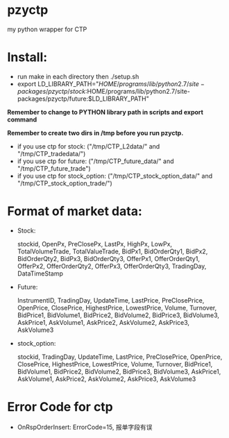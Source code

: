 pzyctp
======

my python wrapper for CTP

Install:
========
* run make in each directory then ./setup.sh
* export LD_LIBRARY_PATH="$HOME/programs/lib/python2.7/site-packages/pzyctp/stock:$HOME/programs/lib/python2.7/site-packages/pzyctp/future:$LD_LIBRARY_PATH"

**Remember to change to PYTHON library path in scripts and export command**

**Remember to create two dirs in /tmp before you run pzyctp.**
* if you use ctp for stock: ("/tmp/CTP_L2data/" and "/tmp/CTP_tradedata/")
* if you use ctp for future: ("/tmp/CTP_future_data/" and "/tmp/CTP_future_trade")
* if you use ctp for stock_option: ("/tmp/CTP_stock_option_data/" and "/tmp/CTP_stock_option_trade/")


Format of market data:
=============================
* Stock:  
	
	stockid, OpenPx, PreClosePx, LastPx, HighPx, LowPx, TotalVolumeTrade, TotalValueTrade, BidPx1, BidOrderQty1, BidPx2, BidOrderQty2, BidPx3, BidOrderQty3, OfferPx1, OfferOrderQty1, OfferPx2, OfferOrderQty2, OfferPx3, OfferOrderQty3, TradingDay, DataTimeStamp

* Future:

	InstrumentID, TradingDay, UpdateTime, LastPrice, PreClosePrice, OpenPrice, ClosePrice, HighestPrice, LowestPrice, Volume, Turnover, BidPrice1, BidVolume1, BidPrice2, BidVolume2, BidPrice3, BidVolume3, AskPrice1, AskVolume1, AskPrice2, AskVolume2, AskPrice3, AskVolume3

* stock_option:

	stockid, TradingDay, UpdateTime, LastPrice, PreClosePrice, OpenPrice, ClosePrice, HighestPrice, LowestPrice, Volume, Turnover, BidPrice1, BidVolume1, BidPrice2, BidVolume2, BidPrice3, BidVolume3, AskPrice1, AskVolume1, AskPrice2, AskVolume2, AskPrice3, AskVolume3


Error Code for ctp
==================
* OnRspOrderInsert: ErrorCode=15, 报单字段有误
